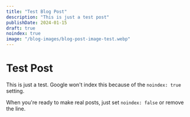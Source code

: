 ```yaml
---
title: "Test Blog Post"
description: "This is just a test post"
publishDate: 2024-01-15
draft: true
noindex: true
image: "/blog-images/blog-post-image-test.webp"
---
```


# Test Post

This is just a test. Google won't index this because of the `noindex: true` setting.

When you're ready to make real posts, just set `noindex: false` or remove the line.